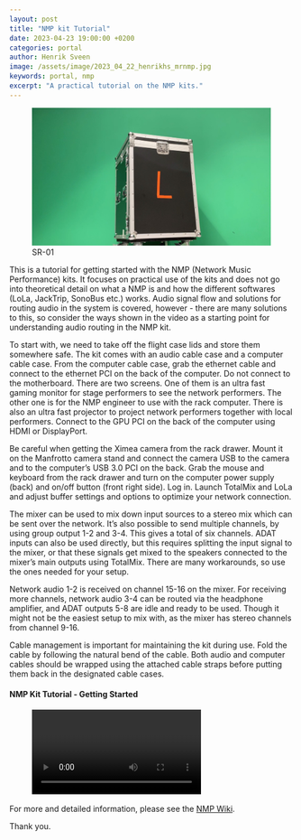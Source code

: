 ```yaml
---
layout: post
title: "NMP kit Tutorial"
date: 2023-04-23 19:00:00 +0200
categories: portal
author: Henrik Sveen
image: /assets/image/2023_04_22_henrikhs_mrnmp.jpg
keywords: portal, nmp
excerpt: "A practical tutorial on the NMP kits."
---
```


<figure style="float: none">
   <img src="/assets/image/2023_04_22_henrikhs_nmpkit.jpg" alt="Alternate Text" title="Image Title" width="auto" />
   <figcaption>SR-01</figcaption>
</figure>

This is a tutorial for getting started with the NMP (Network Music Performance) kits. It focuses on practical use of the kits and does not go into theoretical detail on what a NMP is and how the different softwares (LoLa, JackTrip, SonoBus etc.) works. Audio signal flow and solutions for routing audio in the system is covered, however - there are many solutions to this, so consider the ways shown in the video as a starting point for understanding audio routing in the NMP kit.

To start with, we need to take off the flight case lids and store them somewhere safe. The kit comes with an audio cable case and a computer cable case. From the computer cable case, grab the ethernet cable and connect to the ethernet PCI on the back of the computer. Do not connect to the motherboard.
There are two screens. One of them is an ultra fast gaming monitor for stage performers to see the network performers. The other one is for the NMP engineer to use with the rack computer. There is also an ultra fast projector to project network performers together with local performers. Connect to the GPU PCI on the back of the computer using HDMI or DisplayPort.

Be careful when getting the Ximea camera from the rack drawer. Mount it on the Manfrotto camera stand and connect the camera USB to the camera and to the computer’s USB 3.0 PCI on the back.
Grab the mouse and keyboard from the rack drawer and turn on the computer power supply (back) and on/off button (front right side). Log in.
Launch TotalMix and LoLa and adjust buffer settings and options to optimize your network connection.

The mixer can be used to mix down input sources to a stereo mix which can be sent over the network. It’s also possible to send multiple channels, by using group output 1-2 and 3-4. This gives a total of six channels. ADAT inputs can also be used directly, but this requires splitting the input signal to the mixer, or that these signals get mixed to the speakers connected to the mixer’s main outputs using TotalMix. There are many workarounds, so use the ones needed for your setup.

Network audio 1-2 is received on channel 15-16 on the mixer. For receiving more channels, network audio 3-4 can be routed via the headphone amplifier, and ADAT outputs 5-8 are idle and ready to be used. Though it might not be the easiest setup to mix with, as the mixer has stereo channels from channel 9-16.

Cable management is important for maintaining the kit during use. Fold the cable by following the natural bend of the cable. Both audio and computer cables should be wrapped using the attached cable straps before putting them back in the designated cable cases.


#### NMP Kit Tutorial - Getting Started
<figure style="float: none">
  <video width="auto" controls>
    <source src="https://www.uio.no/english/studies/programmes/mct-master/blog/assets/video/2023_04_22_henrikhs_nmp_tut.mp4" type='video/mp4'>
  </video>
</figure>

For more and detailed information, please see the [NMP Wiki](https://github.com/MCT-master/NMP-Portable-Kits/wiki).

Thank you.
